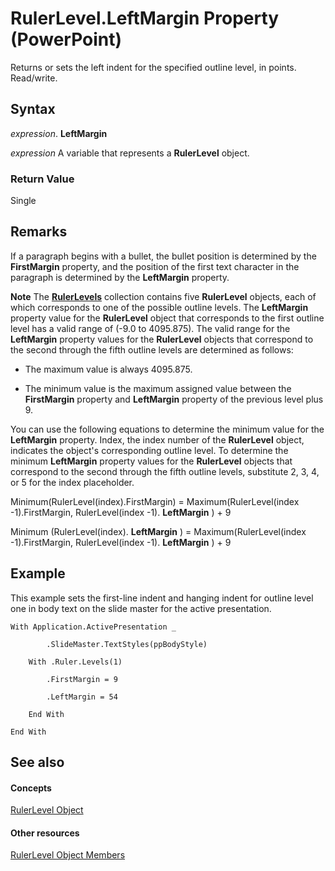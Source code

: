 
# RulerLevel.LeftMargin Property (PowerPoint)

Returns or sets the left indent for the specified outline level, in points. Read/write.


## Syntax

 _expression_. **LeftMargin**

 _expression_ A variable that represents a **RulerLevel** object.


### Return Value

Single


## Remarks

If a paragraph begins with a bullet, the bullet position is determined by the  **FirstMargin** property, and the position of the first text character in the paragraph is determined by the **LeftMargin** property.


 **Note**  The  **[RulerLevels](890f4bee-c48a-be48-2cac-b73736a5bdf0.md)** collection contains five **RulerLevel** objects, each of which corresponds to one of the possible outline levels. The **LeftMargin** property value for the **RulerLevel** object that corresponds to the first outline level has a valid range of (-9.0 to 4095.875). The valid range for the **LeftMargin** property values for the **RulerLevel** objects that correspond to the second through the fifth outline levels are determined as follows:


- The maximum value is always 4095.875.
    
- The minimum value is the maximum assigned value between the  **FirstMargin** property and **LeftMargin** property of the previous level plus 9.
    
You can use the following equations to determine the minimum value for the  **LeftMargin** property. Index, the index number of the **RulerLevel** object, indicates the object's corresponding outline level. To determine the minimum **LeftMargin** property values for the **RulerLevel** objects that correspond to the second through the fifth outline levels, substitute 2, 3, 4, or 5 for the index placeholder.

Minimum(RulerLevel(index).FirstMargin) = Maximum(RulerLevel(index -1).FirstMargin, RulerLevel(index -1). **LeftMargin** ) + 9

Minimum (RulerLevel(index). **LeftMargin** ) = Maximum(RulerLevel(index -1).FirstMargin, RulerLevel(index -1). **LeftMargin** ) + 9


## Example

This example sets the first-line indent and hanging indent for outline level one in body text on the slide master for the active presentation.


```
With Application.ActivePresentation _

        .SlideMaster.TextStyles(ppBodyStyle)

    With .Ruler.Levels(1)

        .FirstMargin = 9

        .LeftMargin = 54

    End With

End With
```


## See also


#### Concepts


[RulerLevel Object](601fa2ef-8d8d-1e1d-e349-034d3c2842a5.md)
#### Other resources


[RulerLevel Object Members](150edc15-d00a-d119-3667-ad3742450f61.md)

